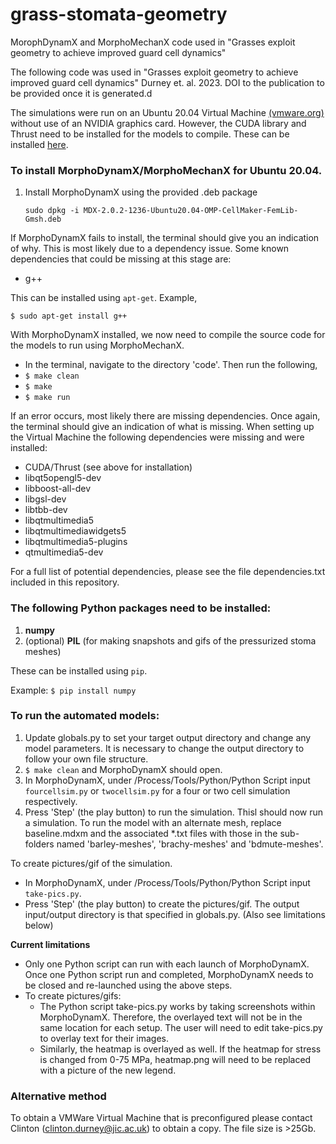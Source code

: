 # grass-stomata-geometry
MorophDynamX and MorphoMechanX code used in "Grasses exploit geometry to achieve improved guard cell dynamics" 

The following code was used in "Grasses exploit geometry to achieve improved guard cell dynamics" Durney et. al. 2023. DOI to the publication to be provided once it is generated.d

The simulations were run on an Ubuntu 20.04 Virtual Machine [(vmware.org)](vmware.org) without use of an NVIDIA graphics card. However, the CUDA library and Thrust need to be installed for the models to compile. These can be installed [here](https://developer.nvidia.com/cuda-downloads?target_os=Linux&target_arch=x86_64&Distribution=Ubuntu&target_version=20.04&target_type=deb_local).

### To install MorphoDynamX/MorphoMechanX for Ubuntu 20.04.

1. Install MorphoDynamX using the provided .deb package

    ```sudo dpkg -i MDX-2.0.2-1236-Ubuntu20.04-OMP-CellMaker-FemLib-Gmsh.deb``` 

If MorphoDynamX fails to install, the terminal should give you an indication of why. This is most likely due to a dependency issue.  Some known dependencies that could be missing at this stage are:
* g++

This can be installed using ```apt-get```. Example,

```$ sudo apt-get install g++```

With MorphoDynamX installed, we now need to compile the source code for the models to run using MorphoMechanX.

* In the terminal, navigate to the directory 'code'. Then run the following,
* ```$ make clean``` 
* ```$ make```
* ```$ make run```

If an error occurs, most likely there are missing dependencies. Once again, the terminal should give an indication of what is missing. When setting up the Virtual Machine the following dependencies were missing and were installed:
* CUDA/Thrust (see above for installation)
* libqt5opengl5-dev
* libboost-all-dev 
* libgsl-dev
* libtbb-dev 
* libqtmultimedia5
* libqtmultimediawidgets5
* libqtmultimedia5-plugins
* qtmultimedia5-dev

For a full list of potential dependencies, please see the file dependencies.txt included in this repository.

### The following Python packages need to be installed:
1. __numpy__
2. (optional) __PIL__ (for making snapshots and gifs of the pressurized stoma meshes)

These can be installed using ```pip```.

Example: ```$ pip install numpy```

### To run the automated models:
1. Update globals.py to set your target output directory and change any model parameters. It is necessary to change the output directory to follow your own file structure.
2. ```$ make clean``` and MorphoDynamX should open.
3. In MorphoDynamX, under /Process/Tools/Python/Python Script input ```fourcellsim.py``` or ```twocellsim.py``` for a four or two cell simulation respectively.
4. Press 'Step' (the play button) to run the simulation.
Thisl should now run a simulation. To run the model with an alternate mesh, replace baseline.mdxm and the associated *.txt files with those in the sub-folders named 'barley-meshes', 'brachy-meshes' and 'bdmute-meshes'.

To create pictures/gif of the simulation. 
* In MorphoDynamX, under /Process/Tools/Python/Python Script input ```take-pics.py```. 
* Press 'Step' (the play button) to create the pictures/gif. The output input/output directory is that specified in globals.py.
(Also see limitations below)

__Current limitations__
* Only one Python script can run with each launch of MorphoDynamX. Once one Python script run and completed, MorphoDynamX needs to be closed and re-launched using the above steps.
* To create pictures/gifs:
  * The Python script take-pics.py works by taking screenshots within MorphoDynamX. Therefore, the overlayed text will not be in the same location for each setup. The user will need to edit take-pics.py to overlay text for their images.
  *  Similarly, the heatmap is overlayed as well. If the heatmap for stress is changed from 0-75 MPa, heatmap.png will need to be replaced with a picture of the new legend.

### Alternative method
To obtain a VMWare Virtual Machine that is preconfigured please contact Clinton (clinton.durney@jic.ac.uk) to obtain a copy. The file size is >25Gb.


